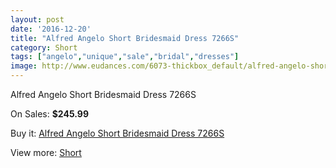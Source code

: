 ```yaml
---
layout: post
date: '2016-12-20'
title: "Alfred Angelo Short Bridesmaid Dress 7266S"
category: Short
tags: ["angelo","unique","sale","bridal","dresses"]
image: http://www.eudances.com/6073-thickbox_default/alfred-angelo-short-bridesmaid-dress-7266s.jpg
---
```

Alfred Angelo Short Bridesmaid Dress 7266S

On Sales: **$245.99**
<a href="https://www.eudances.com/en/short/2164-alfred-angelo-short-bridesmaid-dress-7266s.html"><amp-img layout="responsive" width="600" height="600" src="//www.eudances.com/6073-thickbox_default/alfred-angelo-short-bridesmaid-dress-7266s.jpg" alt="Alfred Angelo Short Bridesmaid Dress 7266S 0" /></a>
<a href="https://www.eudances.com/en/short/2164-alfred-angelo-short-bridesmaid-dress-7266s.html"><amp-img layout="responsive" width="600" height="600" src="//www.eudances.com/6074-thickbox_default/alfred-angelo-short-bridesmaid-dress-7266s.jpg" alt="Alfred Angelo Short Bridesmaid Dress 7266S 1" /></a>

Buy it: [Alfred Angelo Short Bridesmaid Dress 7266S](https://www.eudances.com/en/short/2164-alfred-angelo-short-bridesmaid-dress-7266s.html "Alfred Angelo Short Bridesmaid Dress 7266S")

View more: [Short](https://www.eudances.com/en/25-short "Short")